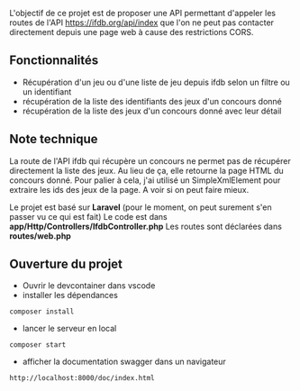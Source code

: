 L'objectif de ce projet est de proposer une API permettant d'appeler les routes de l'API https://ifdb.org/api/index que l'on ne peut pas contacter directement depuis une page web à cause des restrictions CORS.

## Fonctionnalités

- Récupération d'un jeu ou d'une liste de jeu depuis ifdb selon un filtre ou un identifiant
- récupération de la liste des identifiants des jeux d'un concours donné
- récupération de la liste des jeux d'un concours donné avec leur détail

## Note technique

La route de l'API ifdb qui récupère un concours ne permet pas de récupérer directement la liste des jeux. Au lieu de ça, elle retourne la page HTML du concours donné. Pour palier à cela, j'ai utilisé un SimpleXmlElement pour extraire les ids des jeux de la page. A voir si on peut faire mieux.

Le projet est basé sur __Laravel__ (pour le moment, on peut surement s'en passer vu ce qui est fait)
Le code est dans __app/Http/Controllers/IfdbController.php__
Les routes sont déclarées dans __routes/web.php__

## Ouverture du projet

- Ouvrir le devcontainer dans vscode
- installer les dépendances
```
composer install
```
- lancer le serveur en local
```
composer start
```
- afficher la documentation swagger dans un navigateur
```
http://localhost:8000/doc/index.html
```
